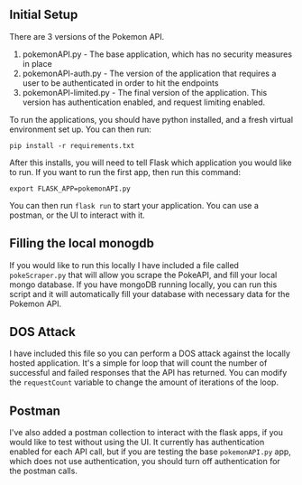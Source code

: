 ## Initial Setup
There are 3 versions of the Pokemon API.
 1. pokemonAPI.py - The base application, which has no security measures in place
 2. pokemonAPI-auth.py - The version of the application that requires a user to be authenticated in order to hit the endpoints
 3. pokemonAPI-limited.py - The final version of the application. This version has authentication enabled, and request limiting enabled.

 To run the applications, you should have python installed, and a fresh virtual environment set up. You can then run: 

 ```
 pip install -r requirements.txt
 ```

 After this installs, you will need to tell Flask which application you would like to run. If you want to run the first app, then run this command:

 ```
 export FLASK_APP=pokemonAPI.py
 ```

 You can then run `flask run` to start your application. You can use a postman, or the UI to interact with it.


## Filling the local monogdb

If you would like to run this locally I have included a file called `pokeScraper.py` that will allow you scrape the PokeAPI, and fill your local mongo database. If you have mongoDB running locally, you can run this script and it will automatically fill your database with necessary data for the Pokemon API.

## DOS Attack

I have included this file so you can perform a DOS attack against the locally hosted application. It's a simple for loop that will count the number of successful and failed responses that the API has returned. You can modify the `requestCount` variable to change the amount of iterations of the loop.

## Postman

I've also added a postman collection to interact with the flask apps, if you would like to test without using the UI.
It currently has authentication enabled for each API call, but if you are testing the base `pokemonAPI.py` app, which does not use authentication, you should turn off authentication for the postman calls. 